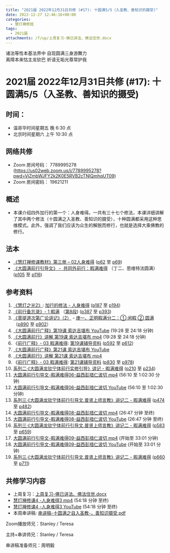 ```yaml
---
title: "2021届 2022年12月31日共修 (#17): 十圆满5/5（入圣教、善知识的摄受)"
date: 2022-12-27 12:46:16+00:00
categories:
  - 慧灯禅修班
tags:
  - 2021届
attachments: /f/up/上周复习-佛已讲法、佛法住世.docx
---
```

<!--StartFragment-->

诸法等性本基法界中 自现圆满三身游舞力\
离障本来怙主龙钦巴 祈请无垢光尊常护我

# 2021届 2022年12月31日共修 (#17): 十圆满5/5（入圣教、善知识的摄受)

## 时间：

* 温哥华时间星期五 晚 6:30 点
* 北京时间星期六 上午 10:30 点

## 网络共修

* Zoom 房间号码： 7789995278 (<https://us02web.zoom.us/j/7789995278?pwd=VjZmbWJFY2k2K0E5RVB2cTNIQmhqUT09>)
* Zoom 房间密码： 19621211

## 概述

* 本课介绍四外加行的第一个：人身难得。一共有三十七个修法，本课详细讲解了其中两个修法（十圆满之入圣教、善知识的摄受），十种圆满都采用这种思维模式。此外，强调了我们应该为众生的解脱而修行，也就是选择大乘佛教的修行。

## 法本

* [《](https://huidengchanxiu.net/refs/qxgs/qxgs-03xm)[慧灯禅修课教材](https://huidengchanxiu.net/books/b3/3-02)[》](https://huidengchanxiu.net/books/dymqx/#%E4%B8%80%E6%9A%87%E6%BB%A1%E9%9A%BE%E5%BE%97)[第三册 – 02人身难得](https://huidengchanxiu.net/books/b3/3-02) ([p62](https://huidengchanxiu.net/books/b3/3-02/#p62) 至 [p69](https://huidengchanxiu.net/books/b3/3-02/#p69))[](https://huidengchanxiu.net/refs/qxgs/qxgs-03xm)
* [《](https://huidengchanxiu.net/refs/qxgs/qxgs-03xm)[大圆满前行引导文》 -  共同外前行：暇满难得](https://huidengchanxiu.net/books/dymqx/#%E4%B8%80%E6%9A%87%E6%BB%A1%E9%9A%BE%E5%BE%97) （丁二、思维特法圆满）([p105](https://huidengchanxiu.net/books/dymqx/#p105) 至 [p116](https://huidengchanxiu.net/books/dymqx/#p116))

## 参考资料

1. [《慧灯之光2》](https://huidengchanxiu.net/refs/hdzg/02): [加行的修法 - 人身难得](https://huidengchanxiu.net/refs/hdzg/02#%E5%8A%A0%E8%A1%8C%E7%9A%84%E4%BF%AE%E6%B3%95------%E4%BA%BA%E8%BA%AB%E9%9A%BE%E5%BE%97) ([p187](https://huidengchanxiu.net/refs/hdzg/02/#p187) 至 [p194](https://huidengchanxiu.net/refs/hdzg/02/#p194))
2. [《前行备忘录》- 1 暇满](https://huidengchanxiu.net/refs/qxbwl/qxxl4-01xm) （[第8段](https://huidengchanxiu.net/refs/qxbwl/qxxl4-01xm/#8)) ([p387](https://huidengchanxiu.net/refs/qxbwl/qxxl4-01xm/#p387) 至 [p393](https://huidengchanxiu.net/refs/qxbwl/qxxl4-01xm/#p393))
3. [《菩提道次第广论讲记》（2）](https://huidengchanxiu.net/refs/ptdcdgl/2) - [庚一、正明暇满分二：① 闲暇 ② 圆满](https://huidengchanxiu.net/refs/ptdcdgl/2#%E5%BA%9A%E4%B8%80%E6%AD%A3%E6%98%8E%E6%9A%87%E6%BB%A1%E5%88%86%E4%BA%8C-%E9%97%B2%E6%9A%87--%E5%9C%86%E6%BB%A1)（[p890](https://huidengchanxiu.net/refs/ptdcdgl/2/#p890) 至 [p902](https://huidengchanxiu.net/refs/ptdcdgl/2/#p902)）
4. [《大圆满前行广释》第19课 索达吉堪布 YouTube](https://www.youtube.com/watch?v=pUA0W-1hnBg) (19:28 至 24:18 分钟)
5. [《大圆满前行》讲解 第19课 索达吉堪布 mp4](http://huidengchanxiu.net/jmy/007-%e5%a4%a7%e5%9c%86%e6%bb%a1%e5%89%8d%e8%a1%8c%e5%b9%bf%e9%87%8a/007-%e5%89%8d%e8%a1%8c%e5%b9%bf%e9%87%8a%e8%a7%86%e9%a2%91/%e3%80%8a%e5%a4%a7%e5%9c%86%e6%bb%a1%e5%89%8d%e8%a1%8c%e3%80%8b%e8%ae%b2%e8%a7%a3%e7%ac%ac19%e8%af%be.mp4) (19:28 至 24:18 分钟)
6. 《[前行广释》- 03 暇满难得](https://huidengchanxiu.net/refs/qxgs/fudao/qxgsfd-03xm): [第19课辅导资料](https://huidengchanxiu.net/refs/qxgs/fudao/qxgsfd-03xm/#%E5%89%8D%E8%A1%8C%E5%B9%BF%E9%87%8A%E7%AC%AC19%E8%AF%BE%E8%BE%85%E5%AF%BC%E8%B5%84%E6%96%99) ([p592](https://huidengchanxiu.net/refs/qxgs/fudao/qxgsfd-03xm/#p592) 至 [p612](https://huidengchanxiu.net/refs/qxgs/fudao/qxgsfd-03xm/#p612))
7. [《大圆满前行广释》第21课 索达吉堪布 YouTube](https://www.youtube.com/watch?v=0cIwzQOlELc)
8. [《大圆满前行》讲解 第21课 索达吉堪布 mp4](http://huidengchanxiu.net/jmy/007-%e5%a4%a7%e5%9c%86%e6%bb%a1%e5%89%8d%e8%a1%8c%e5%b9%bf%e9%87%8a/007-%e5%89%8d%e8%a1%8c%e5%b9%bf%e9%87%8a%e8%a7%86%e9%a2%91/%e3%80%8a%e5%a4%a7%e5%9c%86%e6%bb%a1%e5%89%8d%e8%a1%8c%e3%80%8b%e8%ae%b2%e8%a7%a3%e7%ac%ac21%e8%af%be.mp4)
9. 《[前行广释》- 03 暇满难得](https://huidengchanxiu.net/refs/qxgs/fudao/qxgsfd-03xm): [第21课辅导资料](https://huidengchanxiu.net/refs/qxgs/fudao/qxgsfd-03xm/#%E5%89%8D%E8%A1%8C%E5%B9%BF%E9%87%8A%E7%AC%AC21%E8%AF%BE%E8%BE%85%E5%AF%BC%E8%B5%84%E6%96%99) ([p830](https://huidengchanxiu.net/refs/qxgs/fudao/qxgsfd-03xm/#p830) 至 [p978](https://huidengchanxiu.net/refs/qxgs/fudao/qxgsfd-03xm/#p978))
10. [系列二·《大圆满龙钦宁体前行实修引导》讲记 - 暇满难得](https://huidengchanxiu.net/refs/xmfw/s2-sxyd1-xmnd) ([p210](https://huidengchanxiu.net/refs/xmfw/s2-sxyd1-xmnd/#p210) 至 [p234](https://huidengchanxiu.net/refs/xmfw/s2-sxyd1-xmnd/#p234))
11. [大圆满前行引导文-暇满难得06-益西彭措仁波切 mp4](https://huidengchanxiu.net/jmy/xmfw/s3/02/xiaman06.mp4) (56:10 至 1:02:30 分钟)
12. [大圆满前行引导文-暇满难得06-益西彭措仁波切 YouTube](https://www.youtube.com/watch?v=L0HoSZ8YzuU) (56:10 至 1:02:30 分钟)
13. [系列三·《大圆满龙钦宁体前行引导文.普贤上师言教》讲记二 - 暇满难得](https://huidengchanxiu.net/refs/xmfw/s3-ydw2-xmnd) ([](https://huidengchanxiu.net/refs/xmfw/s3-ydw2-xmnd/#p301)[p474](https://huidengchanxiu.net/refs/xmfw/s3-ydw2-xmnd/#p474) 至 [p482](https://huidengchanxiu.net/refs/xmfw/s3-ydw2-xmnd/#p482)[](https://huidengchanxiu.net/refs/xmfw/s3-ydw2-xmnd/#p711))
14. [大圆满前行引导文-暇满难得08-益西彭措仁波切 mp4](https://huidengchanxiu.net/jmy/xmfw/s3/02/xiaman08.mp4) (26:47 分钟 至终)
15. [大圆满前行引导文-暇满难得08-益西彭措仁波切 YouTube](https://www.youtube.com/watch?v=aFH_ksp3H2k) (26:47 分钟 至终)
16. [系列三·《大圆满龙钦宁体前行引导文.普贤上师言教》讲记二 - 暇满难得](https://huidengchanxiu.net/refs/xmfw/s3-ydw2-xmnd) ([](https://huidengchanxiu.net/refs/xmfw/s3-ydw2-xmnd/#p301)[](https://huidengchanxiu.net/refs/xmfw/s3-ydw2-xmnd/#p474)[p583](https://huidengchanxiu.net/refs/xmfw/s3-ydw2-xmnd/#p583) 至 [p659](https://huidengchanxiu.net/refs/xmfw/s3-ydw2-xmnd/#p659))
17. [大圆满前行引导文-暇满难得09-益西彭措仁波切 mp4](https://huidengchanxiu.net/jmy/xmfw/s3/02/xiaman09.mp4) (开始至 33:01 分钟)
18. [大圆满前行引导文-暇满难得09-益西彭措仁波切 YouTube](https://www.youtube.com/watch?v=k4cYmA4ZL1g) (开始至 33:01 分钟)
19. [系列三·《大圆满龙钦宁体前行引导文.普贤上师言教》讲记二 - 暇满难得](https://huidengchanxiu.net/refs/xmfw/s3-ydw2-xmnd) ([p660](https://huidengchanxiu.net/refs/xmfw/s3-ydw2-xmnd/#p660) 至 [p711](https://huidengchanxiu.net/refs/xmfw/s3-ydw2-xmnd/#p711))

## **共修学习内容**

* 上周复习：[上周复习-佛已讲法、佛法住世.docx](/f/up/上周复习-佛已讲法、佛法住世.docx)
* [慧灯禅修课4 -人身难得3 mp4](http://huidengchanxiu.net/jmy/%E6%85%A7%E7%81%AF%E7%A6%85%E4%BF%AE%E8%AF%BE/%E6%85%A7%E7%81%AF%E7%A6%85%E4%BF%AE%E8%AF%BE%E7%AC%AC%E4%B8%89%E5%86%8C/02-3%20%e6%85%a7%e7%81%af%e7%a6%85%e4%bf%ae%e8%af%be4%20%e4%ba%ba%e8%ba%ab%e9%9a%be%e5%be%973.mp4) (54:18 分钟 至终)
* [慧灯禅修课4 -人身难得3 YouTube](https://www.youtube.com/watch?v=-7JA6qfmkDE&list=PLQU9iXcMduTfoo8rKZhj69k-OOas8C1Of&index=4) (54:18 分钟 至终)
* 本周串讲稿: [](https://www.huidengvan.com/f/up/%E5%8D%81%E5%9C%86%E6%BB%A1%E4%B9%8B%E5%BE%97%E4%BA%BA%E8%BA%AB%E4%B8%8E%E7%94%9F%E4%B8%AD%E5%9C%9F%E4%B8%B2%E8%AE%B2%E7%A8%BF.pdf)[](https://www.huidengvan.com/f/up/%E4%B8%B2%E8%AE%B2%E7%A8%BF-%E5%8D%81%E5%9C%86%E6%BB%A1%E4%B9%8B%E4%BF%A1%E4%BD%9B%E6%B3%95%EF%BC%8C%E4%BD%9B%E9%99%80%E5%87%BA%E4%B8%96.pdf)[串讲稿-十圆满之自入圣教-，善知识摄受.pdf](/f/up/串讲稿-十圆满之自入圣教-，善知识摄受.pdf)

Zoom播放师兄：Stanley / Teresa

主持+串讲师兄：Stanley / Teresa

串讲稿准备师兄：周明毅

<!--EndFragment-->